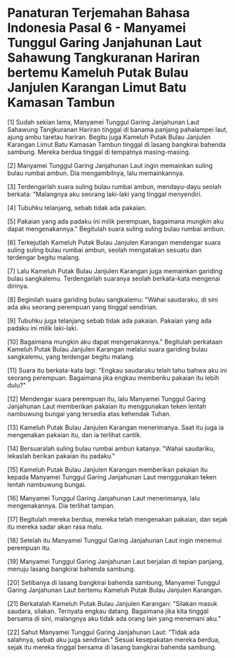 # Panaturan Terjemahan Bahasa Indonesia Pasal 6 - Manyamei Tunggul Garing Janjahunan Laut Sahawung Tangkuranan Hariran bertemu Kameluh Putak Bulau Janjulen Karangan Limut Batu Kamasan Tambun

[1] Sudah sekian lama, Manyamei Tunggul Garing Janjahunan Laut Sahawung Tangkuranan Hariran tinggal di banama panjang pahalampei laut, ajung ambu taretau hariran. Begitu juga Kameluh Putak Bulau Janjulen Karangan Limut Batu Kamasan Tambun tinggal di lasang bangkirai bahenda sambung. Mereka berdua tinggal di tempatnya masing-masing.

[2] Manyamei Tunggul Garing Janjahunan Laut ingin memainkan suling bulau rumbai ambun. Dia mengambilnya, lalu memainkannya.

[3] Terdengarlah suara suling bulau rumbai ambun, mendayu-dayu seolah berkata: "Malangnya aku seorang laki-laki yang tinggal menyendiri.

[4] Tubuhku telanjang, sebab tidak ada pakaian.

[5] Pakaian yang ada padaku ini milik perempuan, bagaimana mungkin aku dapat mengenakannya." Begitulah suara suling suling bulau rumbai ambun.

[6] Terkejutlah Kameluh Putak Bulau Janjulen Karangan mendengar suara suling suling bulau rumbai ambun, seolah mengatakan sesuatu dan terdengar begitu malang.

[7] Lalu Kameluh Putak Bulau Janjulen Karangan juga memainkan gariding bulau sangkalemu. Terdengarlah suaranya seolah berkata-kata mengenai dirinya.

[8] Beginilah suara gariding bulau sangkalemu: "Wahai saudaraku, di sini ada aku seorang perempuan yang tinggal sendirian.

[9] Tubuhku juga telanjang sebab tidak ada pakaian. Pakaian yang ada padaku ini milik laki-laki.

[10] Bagaimana mungkin aku dapat mengenakannya." Begitulah perkataan Kameluh Putak Bulau Janjulen Karangan melalui suara gariding bulau sangkalemu, yang terdengar begitu malang.

[11] Suara itu berkata-kata lagi: "Engkau saudaraku telah tahu bahwa aku ini seorang perempuan. Bagaimana jika engkau memberiku pakaian itu lebih dulu?"

[12] Mendengar suara perempuan itu, lalu Manyamei Tunggul Garing Janjahunan Laut memberikan pakaian itu menggunakan teken lentah nambuwung bungai yang tersedia atas kehendak Tuhan.

[13] Kameluh Putak Bulau Janjulen Karangan menerimanya. Saat itu juga ia mengenakan pakaian itu, dan ia terlihat cantik.

[14] Bersuaralah suling bulau rumbai ambun katanya: "Wahai saudariku, lekaslah berikan pakaian itu padaku."

[15] Kameluh Putak Bulau Janjulen Karangan memberikan pakaian itu kepada Manyamei Tunggul Garing Janjahunan Laut menggunakan teken lentah nambuwung bungai.

[16] Manyamei Tunggul Garing Janjahunan Laut menerimanya, lalu mengenakannya. Dia terlihat tampan.

[17] Begitulah mereka berdua, mereka telah mengenakan pakaian, dan sejak itu mereka sadar akan rasa malu.

[18] Setelah itu Manyamei Tunggul Garing Janjahunan Laut ingin menemui perempuan itu.

[19] Manyamei Tunggul Garing Janjahunan Laut berjalan di tepian panjang, menuju lasang bangkirai bahenda sambung.

[20] Setibanya di lasang bangkirai bahenda sambung, Manyamei Tunggul Garing Janjahunan Laut bertemu Kameluh Putak Bulau Janjulen Karangan.

[21] Berkatalah Kameluh Putak Bulau Janjulen Karangan: "Silakan masuk saudara, silakan. Ternyata engkau datang. Bagaimana jika kita tinggal bersama di sini, malangnya aku tidak ada orang lain yang menemani aku."

[22] Sahut Manyamei Tunggul Garing Janjahunan Laut: "Tidak ada salahnya, sebab aku juga sendirian." Sesuai kesepakatan mereka berdua, sejak itu mereka tinggal bersama di lasang bangkirai bahenda sambung.
